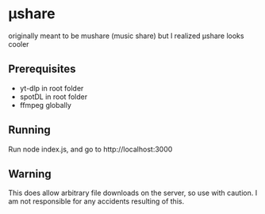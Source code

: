# μshare
originally meant to be mushare (music share) but I realized μshare looks cooler

## Prerequisites
* yt-dlp in root folder
* spotDL in root folder
* ffmpeg globally

## Running
Run node index.js, and go to http://localhost:3000

## Warning
This does allow arbitrary file downloads on the server, so use with caution. I am not responsible for any accidents resulting of this.
